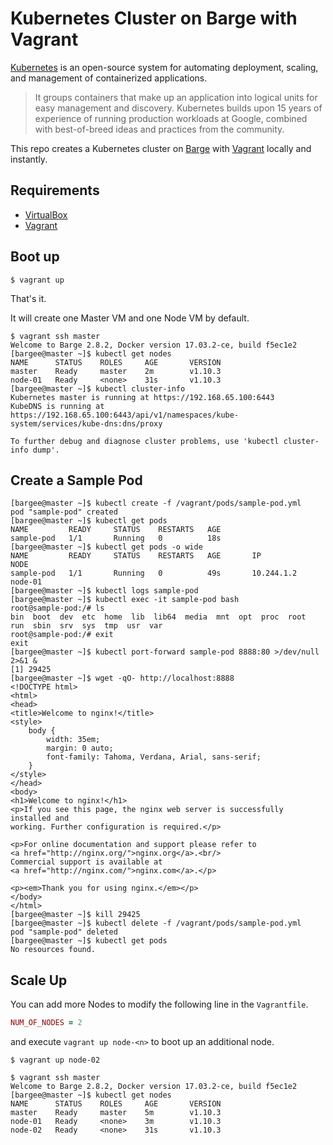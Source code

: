 # Kubernetes Cluster on Barge with Vagrant

[Kubernetes](https://kubernetes.io/) is an open-source system for automating deployment, scaling, and management of containerized applications.

> It groups containers that make up an application into logical units for easy management and discovery. Kubernetes builds upon 15 years of experience of running production workloads at Google, combined with best-of-breed ideas and practices from the community.

This repo creates a Kubernetes cluster on [Barge](https://github.com/bargees/barge-os) with [Vagrant](https://www.vagrantup.com/) locally and instantly.

## Requirements

- [VirtualBox](https://www.virtualbox.org/)
- [Vagrant](https://www.vagrantup.com/)

## Boot up

```
$ vagrant up
```

That's it.

It will create one Master VM and one Node VM by default.

```
$ vagrant ssh master
Welcome to Barge 2.8.2, Docker version 17.03.2-ce, build f5ec1e2
[bargee@master ~]$ kubectl get nodes
NAME      STATUS    ROLES     AGE       VERSION
master    Ready     master    2m        v1.10.3
node-01   Ready     <none>    31s       v1.10.3
[bargee@master ~]$ kubectl cluster-info
Kubernetes master is running at https://192.168.65.100:6443
KubeDNS is running at https://192.168.65.100:6443/api/v1/namespaces/kube-system/services/kube-dns:dns/proxy

To further debug and diagnose cluster problems, use 'kubectl cluster-info dump'.
```

## Create a Sample Pod

```
[bargee@master ~]$ kubectl create -f /vagrant/pods/sample-pod.yml
pod "sample-pod" created
[bargee@master ~]$ kubectl get pods
NAME         READY     STATUS    RESTARTS   AGE
sample-pod   1/1       Running   0          18s
[bargee@master ~]$ kubectl get pods -o wide
NAME         READY     STATUS    RESTARTS   AGE       IP           NODE
sample-pod   1/1       Running   0          49s       10.244.1.2   node-01
[bargee@master ~]$ kubectl logs sample-pod
[bargee@master ~]$ kubectl exec -it sample-pod bash
root@sample-pod:/# ls
bin  boot  dev  etc  home  lib  lib64  media  mnt  opt  proc  root  run  sbin  srv  sys  tmp  usr  var
root@sample-pod:/# exit
exit
[bargee@master ~]$ kubectl port-forward sample-pod 8888:80 >/dev/null 2>&1 &
[1] 29425
[bargee@master ~]$ wget -qO- http://localhost:8888
<!DOCTYPE html>
<html>
<head>
<title>Welcome to nginx!</title>
<style>
    body {
        width: 35em;
        margin: 0 auto;
        font-family: Tahoma, Verdana, Arial, sans-serif;
    }
</style>
</head>
<body>
<h1>Welcome to nginx!</h1>
<p>If you see this page, the nginx web server is successfully installed and
working. Further configuration is required.</p>

<p>For online documentation and support please refer to
<a href="http://nginx.org/">nginx.org</a>.<br/>
Commercial support is available at
<a href="http://nginx.com/">nginx.com</a>.</p>

<p><em>Thank you for using nginx.</em></p>
</body>
</html>
[bargee@master ~]$ kill 29425
[bargee@master ~]$ kubectl delete -f /vagrant/pods/sample-pod.yml
pod "sample-pod" deleted
[bargee@master ~]$ kubectl get pods
No resources found.
```

## Scale Up

You can add more Nodes to modify the following line in the `Vagrantfile`.

```ruby
NUM_OF_NODES = 2
```

and execute `vagrant up node-<n>` to boot up an additional node.

```
$ vagrant up node-02
```

```
$ vagrant ssh master
Welcome to Barge 2.8.2, Docker version 17.03.2-ce, build f5ec1e2
[bargee@master ~]$ kubectl get nodes
NAME      STATUS    ROLES     AGE       VERSION
master    Ready     master    5m        v1.10.3
node-01   Ready     <none>    3m        v1.10.3
node-02   Ready     <none>    31s       v1.10.3
```
